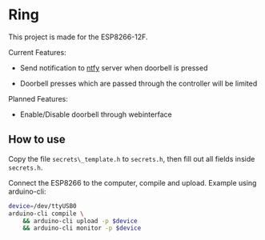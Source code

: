 # Ring

This project is made for the ESP8266-12F.

Current Features:

- Send notification to [ntfy](https://ntfy.sh) server when doorbell is pressed

- Doorbell presses which are passed through the controller will be limited

Planned Features:

- Enable/Disable doorbell through webinterface


## How to use

Copy the file `secrets\_template.h` to `secrets.h`, then fill out all fields inside `secrets.h`.

Connect the ESP8266 to the computer, compile and upload. Example using arduino-cli:

```bash
device=/dev/ttyUSB0
arduino-cli compile \
    && arduino-cli upload -p $device
    && arduino-cli monitor -p $device
```
